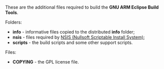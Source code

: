These are the additional files required to build the **GNU ARM Eclipse Build Tools**.

Folders:

* **info** - informative files copied to the distributed **info** folder;
* **nsis** - files required by [NSIS (Nullsoft Scriptable Install System)](http://nsis.sourceforge.net/Main_Page);
* **scripts** - the build scripts and some other support scripts.

Files:

* **COPYING** - the GPL license file.

